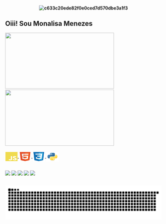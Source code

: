 <h4 align="center">
 
![c633c20ede82f0e0ced7d570dbe3a1f3](https://user-images.githubusercontent.com/70382532/138322189-2db8df52-9dcb-40a0-88a8-c365466bd33d.gif)


## Oiii! Sou Monalisa Menezes 
<div>
  <a href="https://github.com/monafmenezes">
  <img width="350px" height="180em" src="https://github-readme-stats.vercel.app/api?username=monafmenezes&show_icons=true&theme=dracula&include_all_commits=true&count_private=true"/>
  <img width="350px" height="180em" src="https://github-readme-stats.vercel.app/api/top-langs/?username=monafmenezes&layout=compact&langs_count=7&theme=dracula"/>
</div>
  <div style="display: inline_block"><br>
  <img align="center" alt="Rafa-Js" height="30" width="40" src="https://raw.githubusercontent.com/devicons/devicon/master/icons/javascript/javascript-plain.svg">
  <img align="center" alt="Rafa-HTML" height="30" width="40" src="https://raw.githubusercontent.com/devicons/devicon/master/icons/html5/html5-original.svg">
  <img align="center" alt="Rafa-CSS" height="30" width="40" src="https://raw.githubusercontent.com/devicons/devicon/master/icons/css3/css3-original.svg">
  <img align="center" alt="Rafa-Python" height="30" width="40" src="https://raw.githubusercontent.com/devicons/devicon/master/icons/python/python-original.svg">
</div>
  
  ##
  
  <div>
    <a href = "mailto:psimonafmenezes@gmail.com"><img src="https://img.shields.io/badge/-Gmail-%23333?style=for-the-badge&logo=gmail&logoColor=white" target="_blank"></a>
    <a href="https://www.linkedin.com/in/monalisafmenezes" target="_blank"><img src="https://img.shields.io/badge/-LinkedIn-%230077B5?style=for-the-badge&logo=linkedin&logoColor=white" target="_blank"></a> 
    <a href="https://twitter.com/monafmenezes" target="_blank"><img src="https://img.shields.io/badge/Twitter-1DA1F2?style=for-the-badge&logo=twitter&logoColor=white" target="_blank"></a> 
    <a href="https://instagram.com/monafmenezes" target="_blank"><img src="https://img.shields.io/badge/-Instagram-%23E4405F?style=for-the- badge&logo=instagram&logoColor=white" target="_blank"></a>
    <a href="https://www.codewars.com/users/monafmenezes/badges/small" target="_blank"><img src="https://www.codewars.com/users/monafmenezes/badges/small" target="_blank"></a>
  </div>
 
  
   ##
  ![Snake animation](https://github.com/monafmenezes/monafmenezes/blob/output/github-contribution-grid-snake.svg)
 

